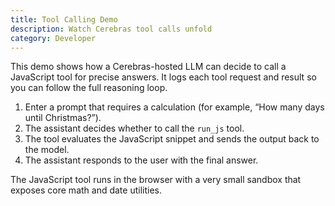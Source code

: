 ```yaml
---
title: Tool Calling Demo
description: Watch Cerebras tool calls unfold
category: Developer
---
```


This demo shows how a Cerebras-hosted LLM can decide to call a JavaScript tool for precise answers. It logs each tool request and result so you can follow the full reasoning loop.

1. Enter a prompt that requires a calculation (for example, “How many days until Christmas?”).
2. The assistant decides whether to call the `run_js` tool.
3. The tool evaluates the JavaScript snippet and sends the output back to the model.
4. The assistant responds to the user with the final answer.

The JavaScript tool runs in the browser with a very small sandbox that exposes core math and date utilities.
